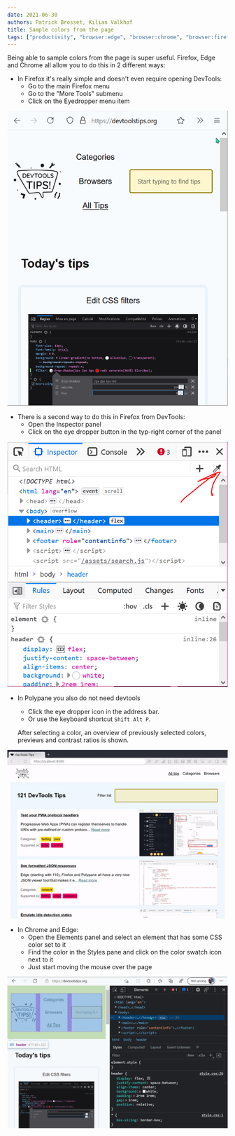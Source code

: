 ```yaml
---
date: 2021-06-30
authors: Patrick Brosset, Kilian Valkhof
title: Sample colors from the page
tags: ["productivity", "browser:edge", "browser:chrome", "browser:firefox", "browser:polypane"]
---
```

Being able to sample colors from the page is super useful. Firefox, Edge and Chrome all allow you to do this in 2 different ways:

* In Firefox it's really simple and doesn't even require opening DevTools:
  * Go to the main Firefox menu
  * Go to the "More Tools" submenu
  * Click on the Eyedropper menu item

![Gif animation of the eyedropper tool being started from the firefox main menu](/assets/img/sample-colors-from-the-page-1.gif)

* There is a second way to do this in Firefox from DevTools:
  * Open the Inspector panel
  * Click on the eye dropper button in the typ-right corner of the panel

![Screenshot of the eyedropper button in Firefox's inspector panel](/assets/img/sample-colors-from-the-page-2.png)

* In Polypane you also do not need devtools
  * Click the eye dropper icon in the address bar.
  * Or use the keyboard shortcut `Shift Alt P`.

  After selecting a color, an overview of previously selected colors, previews and contrast ratios is shown.

![GIF animation of starting the eyedropper tool from Polypane's address bar](/assets/img/sample-colors-from-the-page-4.gif)




* In Chrome and Edge:
  * Open the Elements panel and select an element that has some CSS color set to it
  * Find the color in the Styles pane and click on the color swatch icon next to it
  * Just start moving the mouse over the page

![Gif animation of starting the eyedropper tool from chrome and edge's color pickers](/assets/img/sample-colors-from-the-page-3.gif)
